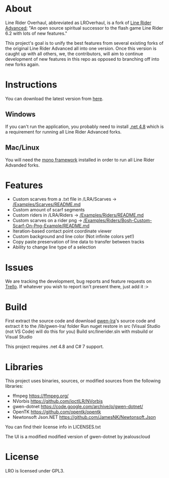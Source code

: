 # About
Line Rider Overhaul, abbreviated as LROverhaul, is a fork of [Line Rider Advanced](https://github.com/jealouscloud/linerider-advanced); "An open source spiritual successor to the flash game Line Rider 6.2 with lots of new features."

This project's goal is to unify the best features from several existing forks of the original Line Rider Advanced all into one version. Once this version is caught up with all others, we, the contributors, will aim to continue development of new features in this repo as opposed to branching off into new forks again.

# Instructions
You can download the latest version from [here](https://github.com/LunaKampling/LROverhaul/releases/tag/Initial).
## Windows
If you can't run the application, you probably need to install [.net 4.8](https://dotnet.microsoft.com/en-us/download/dotnet-framework/net48) which is a requirement for running all Line Rider Advanced forks.
## Mac/Linux
You will need the [mono framework](http://www.mono-project.com/download/stable/) installed in order to run all Line Rider Advanded forks.

# Features
* Custom scarves from a .txt file in /LRA/Scarves -> [/Examples/Scarves/README.md](https://github.com/LunaKampling/LROverhaul/tree/master/Examples/Scarves/README.md)
* Custom amount of scarf segments
* Custom riders in /LRA/Riders -> [/Examples/Riders/README.md](https://github.com/LunaKampling/LROverhaul/tree/master/Examples/Riders/README.md)
* Custom scarves on a rider png -> [/Examples/Riders/Bosh-Custom-Scarf-On-Png-Example/README.md](https://github.com/LunaKampling/LROverhaul/tree/master/Examples/Riders/Bosh-Custom-Scarf-On-Png-Example/README.md)
* Iteration-based contact point coordinate viewer
* Custom background and line color (Not infinite colors yet!)
* Copy paste preservation of line data to transfer between tracks
* Ability to change line type of a selection

# Issues
We are tracking the development, bug reports and feature requests on [Trello](https://trello.com/invite/b/qu4SvIr6/ATTI0ac1327b122a1cf4d1084b9d7b8acb0dB9177B71/lrl-cleanup-update). If whatever you wish to report isn't present there, just add it :>

# Build
First extract the source code and download [gwen-lra](https://github.com/jealouscloud/gwen-lra/tree/dbe3e84568b163f3e20cd876672fc1b3b0e40873)'s source code and extract it to the /lib/gwen-lra/ folder
Run nuget restore in src (Visual Studio (not VS Code) will do this for you)
Build src/linerider.sln with msbuild or Visual Studio

This project requires .net 4.8 and C# 7 support.

# Libraries
This project uses binaries, sources, or modified sources from the following libraries:

* ffmpeg https://ffmpeg.org/
* NVorbis https://github.com/ioctlLR/NVorbis
* gwen-dotnet https://code.google.com/archive/p/gwen-dotnet/
* OpenTK https://github.com/opentk/opentk
* Newtonsoft Json.NET https://github.com/JamesNK/Newtonsoft.Json

You can find their license info in LICENSES.txt

The UI is a modified modified version of gwen-dotnet by jealouscloud

# License
LRO is licensed under GPL3.
